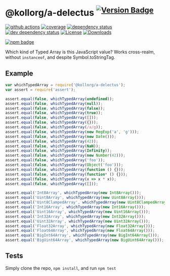 # @kollorg/a-delectus <sup>[![Version Badge][npm-version-svg]][package-url]</sup>

[![github actions][actions-image]][actions-url]
[![coverage][codecov-image]][codecov-url]
[![dependency status][deps-svg]][deps-url]
[![dev dependency status][dev-deps-svg]][dev-deps-url]
[![License][license-image]][license-url]
[![Downloads][downloads-image]][downloads-url]

[![npm badge][npm-badge-png]][package-url]

Which kind of Typed Array is this JavaScript value? Works cross-realm, without `instanceof`, and despite Symbol.toStringTag.

## Example

```js
var whichTypedArray = require('@kollorg/a-delectus');
var assert = require('assert');

assert.equal(false, whichTypedArray(undefined));
assert.equal(false, whichTypedArray(null));
assert.equal(false, whichTypedArray(false));
assert.equal(false, whichTypedArray(true));
assert.equal(false, whichTypedArray([]));
assert.equal(false, whichTypedArray({}));
assert.equal(false, whichTypedArray(/a/g));
assert.equal(false, whichTypedArray(new RegExp('a', 'g')));
assert.equal(false, whichTypedArray(new Date()));
assert.equal(false, whichTypedArray(42));
assert.equal(false, whichTypedArray(NaN));
assert.equal(false, whichTypedArray(Infinity));
assert.equal(false, whichTypedArray(new Number(42)));
assert.equal(false, whichTypedArray('foo'));
assert.equal(false, whichTypedArray(Object('foo')));
assert.equal(false, whichTypedArray(function () {}));
assert.equal(false, whichTypedArray(function* () {}));
assert.equal(false, whichTypedArray(x => x * x));
assert.equal(false, whichTypedArray([]));

assert.equal('Int8Array', whichTypedArray(new Int8Array()));
assert.equal('Uint8Array', whichTypedArray(new Uint8Array()));
assert.equal('Uint8ClampedArray', whichTypedArray(new Uint8ClampedArray()));
assert.equal('Int16Array', whichTypedArray(new Int16Array()));
assert.equal('Uint16Array', whichTypedArray(new Uint16Array()));
assert.equal('Int32Array', whichTypedArray(new Int32Array()));
assert.equal('Uint32Array', whichTypedArray(new Uint32Array()));
assert.equal('Float32Array', whichTypedArray(new Float32Array()));
assert.equal('Float64Array', whichTypedArray(new Float64Array()));
assert.equal('BigInt64Array', whichTypedArray(new BigInt64Array()));
assert.equal('BigUint64Array', whichTypedArray(new BigUint64Array()));
```

## Tests
Simply clone the repo, `npm install`, and run `npm test`

[package-url]: https://npmjs.org/package/@kollorg/a-delectus
[npm-version-svg]: https://versionbadg.es/inspect-js/@kollorg/a-delectus.svg
[deps-svg]: https://david-dm.org/inspect-js/@kollorg/a-delectus.svg
[deps-url]: https://david-dm.org/inspect-js/@kollorg/a-delectus
[dev-deps-svg]: https://david-dm.org/inspect-js/@kollorg/a-delectus/dev-status.svg
[dev-deps-url]: https://david-dm.org/inspect-js/@kollorg/a-delectus#info=devDependencies
[npm-badge-png]: https://nodei.co/npm/@kollorg/a-delectus.png?downloads=true&stars=true
[license-image]: https://img.shields.io/npm/l/@kollorg/a-delectus.svg
[license-url]: LICENSE
[downloads-image]: https://img.shields.io/npm/dm/@kollorg/a-delectus.svg
[downloads-url]: https://npm-stat.com/charts.html?package=@kollorg/a-delectus
[codecov-image]: https://codecov.io/gh/inspect-js/@kollorg/a-delectus/branch/main/graphs/badge.svg
[codecov-url]: https://app.codecov.io/gh/inspect-js/@kollorg/a-delectus/
[actions-image]: https://img.shields.io/endpoint?url=https://github-actions-badge-u3jn4tfpocch.runkit.sh/inspect-js/@kollorg/a-delectus
[actions-url]: https://github.com/kollorg/a-delectus/actions
